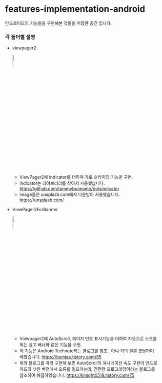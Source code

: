 # features-implementation-android
안드로이드의 기능들을 구현해본 것들을 저장한 공간 입니다.

### 각 폴더별 설명
- viewpager2 
  
  <img width="10%" src="https://user-images.githubusercontent.com/81162740/199494555-aa3b1d52-5ea4-4bb5-b3c8-767f8aab049c.gif">
  
  - ViewPager2에 indicator를 더하여 가로 슬라이딩 기능을 구현.
  - indicator는 라이브러리를 찾아서 사용했습니다. <https://github.com/tommybuonomo/dotsindicator>
  - image들은 unsplash.com에서 다운받아 사용했습니다. <https://unsplash.com/>
  
  
- ViewPager2ForBanner

  <img width="10%" src="https://user-images.githubusercontent.com/81162740/199497484-d63e2d67-d3e5-43de-bacd-485ec169623d.gif">

  - Viewpager2에 AutoScroll, 페이지 번호 표시기능을 더하여 자동으로 스크롤 되는 광고 배너와 같은 기능을 구현.
  - 이 기능은 Android Technote라는 블로그를 참조.. 아니 거의 클론 코딩하며 배웠습니다. <https://bumjae.tistory.com/65>
  - 위의 블로그를 따라 구현해 보면 AutoScroll의 애니메이션 속도 구현이 안드로이드의 낮은 버전에서 오류를 일으키는데, 간편한 프로그래밍이라는 블로그를 참조하여 해결하였습니다. <https://kmight0518.tistory.com/75>
